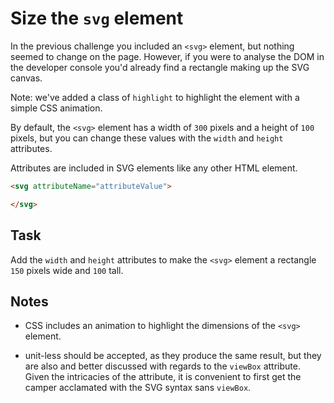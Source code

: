 # Size the `svg` element

In the previous challenge you included an `<svg>` element, but nothing seemed to change on the page. However, if you were to analyse the DOM in the developer console you'd already find a rectangle making up the SVG canvas.

Note: we've added a class of `highlight` to highlight the element with a simple CSS animation.

By default, the `<svg>` element has a width of `300` pixels and a height of `100` pixels, but you can change these values with the `width` and `height` attributes.

Attributes are included in SVG elements like any other HTML element.

```HTML
<svg attributeName="attributeValue">

</svg>
```

## Task

Add the `width` and `height` attributes to make the `<svg>` element a rectangle `150` pixels wide and `100` tall.

## Notes

- CSS includes an animation to highlight the dimensions of the `<svg>` element.

- unit-less should be accepted, as they produce the same result, but they are also and better discussed with regards to the `viewBox` attribute. Given the intricacies of the attribute, it is convenient to first get the camper acclamated with the SVG syntax sans `viewBox`.

